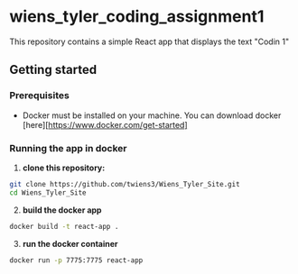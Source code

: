 # wiens_tyler_coding_assignment1

This repository contains a simple React app that displays the text "Codin 1"

## Getting started

### Prerequisites

- Docker must be installed on your machine. You can download docker [here][https://www.docker.com/get-started]

### Running the app in docker

1. **clone this repository:**

```bash
git clone https://github.com/twiens3/Wiens_Tyler_Site.git
cd Wiens_Tyler_Site
```

2. **build the docker app**

```bash
docker build -t react-app .
```

3. **run the docker container**

```bash
docker run -p 7775:7775 react-app
```
